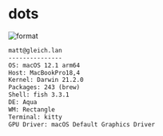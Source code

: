 
# dots

![format](https://github.com/gleich/dots/workflows/format/badge.svg)

```txt
matt@gleich.lan 
--------------- 
OS: macOS 12.1 arm64 
Host: MacBookPro18,4 
Kernel: Darwin 21.2.0 
Packages: 243 (brew) 
Shell: fish 3.3.1 
DE: Aqua 
WM: Rectangle 
Terminal: kitty 
GPU Driver: macOS Default Graphics Driver 
```
